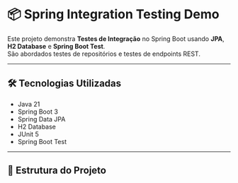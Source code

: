 # 📦 Spring Integration Testing Demo

Este projeto demonstra **Testes de Integração** no Spring Boot usando **JPA**, **H2 Database** e **Spring Boot Test**.  
São abordados testes de repositórios e testes de endpoints REST.

---

## 🛠 Tecnologias Utilizadas
- Java 21
- Spring Boot 3
- Spring Data JPA
- H2 Database
- JUnit 5
- Spring Boot Test

---

## 📂 Estrutura do Projeto

